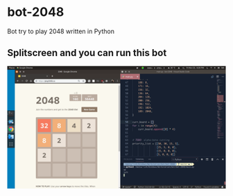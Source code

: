 # bot-2048

Bot try to play 2048 written in Python

## Splitscreen and you can run this bot

![Alt text](./screenshot.png?raw=true "Current")

